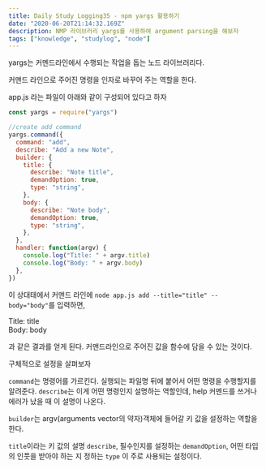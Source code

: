 ```yaml
---
title: Daily Study Logging35 - npm yargs 활용하기
date: "2020-06-20T21:14:32.169Z"
description: NMP 라이브러리 yargs를 사용하여 argument parsing을 해보자
tags: ["knowledge", "studylog", "node"]
---
```


yargs는 커멘드라인에서 수행되는 작업을 돕는 노드 라이브러리다.

커맨드 라인으로 주어진 명령을 인자로 바꾸어 주는 역할을 한다.

app.js 라는 파일이 아래와 같이 구성되어 있다고 하자

```javascript
const yargs = require("yargs")

//create add command
yargs.command({
  command: "add",
  describe: "Add a new Note",
  builder: {
    title: {
      describe: "Note title",
      demandOption: true,
      type: "string",
    },
    body: {
      describe: "Note body",
      demandOption: true,
      type: "string",
    },
  },
  handler: function(argv) {
    console.log("Title: " + argv.title)
    console.log("Body: " + argv.body)
  },
})
```

이 상대태에서 커맨드 라인에 `node app.js add --title="title" --body="body"`를 입력하면,

Title: title  
Body: body

과 같은 결과를 얻게 된다. 커맨드라인으로 주어진 값을 함수에 담을 수 있는 것이다.

구체적으로 설정을 살펴보자

`command`는 명령어를 가르킨다. 실행되는 파일명 뒤에 붙어서 어떤 명령을 수행할지를 알려준다. `describe`는 이게 어떤 명령인지 설명하는 역할인데, help 커멘드를 쓰거나 에러가 났을 때 이 설명이 나온다.

`builder`는 argv(arguments vector의 약자)객체에 들어갈 키 값을 설정하는 역할을 한다.

`title`이라는 키 값의 설명 `describe`, 필수인지를 설정하는 `demandOption`, 어떤 타입의 인풋을 받아야 하는 지 정하는 `type` 이 주로 사용되는 설정이다.
